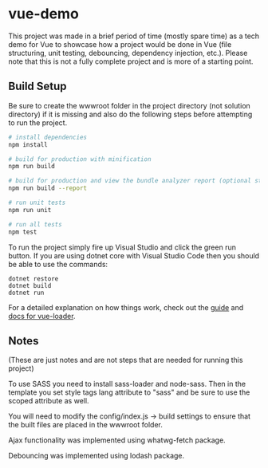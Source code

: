 # vue-demo

This project was made in a brief period of time (mostly spare time) as a tech demo for Vue to showcase
how a project would be done in Vue (file structuring, unit testing, debouncing, dependency injection, etc.).
Please note that this is not a fully complete project and is more of a starting point.

## Build Setup

Be sure to create the wwwroot folder in the project directory (not solution directory) if it is missing and also do the following steps before attempting to run the project.

``` bash
# install dependencies
npm install

# build for production with minification
npm run build

# build for production and view the bundle analyzer report (optional step)
npm run build --report

# run unit tests
npm run unit

# run all tests
npm test
```

To run the project simply fire up Visual Studio and click the green run button. If you are using dotnet core with Visual Studio Code then you should be able to use
the commands:
```
dotnet restore
dotnet build
dotnet run
```

For a detailed explanation on how things work, check out the [guide](http://vuejs-templates.github.io/webpack/) and [docs for vue-loader](http://vuejs.github.io/vue-loader).

## Notes
(These are just notes and are not steps that are needed for running this project)

To use SASS you need to install sass-loader and node-sass. Then in the template
you set style tags lang attribute to "sass" and be sure to use the scoped
attribute as well.

You will need to modify the config/index.js -> build settings to ensure that the built
files are placed in the wwwroot folder.

Ajax functionality was implemented using whatwg-fetch package.

Debouncing was implemented using lodash package.
